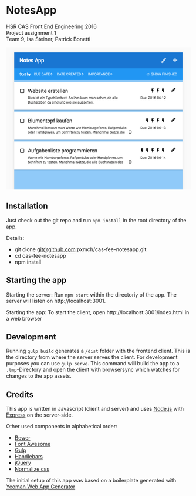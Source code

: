 # NotesApp
HSR CAS Front End Engineering 2016<br>
Project assignment 1<br>
Team 9, Isa Steiner, Patrick Bonetti  


![screenshot of the app](screenshot.png "screenshot of the app")


## Installation
Just check out the git repo and run `npm install` in the root directory of the app.

Details:
* git clone git@github.com:pxmch/cas-fee-notesapp.git
* cd cas-fee-notesapp
* npm install

## Starting the app

Starting the server:
Run `npm start` within the directoriy of the app. The server will listen on http://localhost:3001.

Starting the app:
To start the client, open http://localhost:3001/index.html in a web browser

## Development
Running `gulp build` generates a `/dist` folder with the frontend client. This is the directory from where the server serves the client.
For development purposes you can use `gulp serve`. This command will build the app to a `.tmp`-Directory and open the client with browsersync which watches for changes to the app assets. 

## Credits
This app is written in Javascript (client and server) and uses [Node.js](https://nodejs.org/) with
[Express](http://expressjs.com) on the server-side. 

Other used components in alphabetical order:
- [Bower](https://bower.io)
- [Font Awesome](http://fontawesome.io)
- [Gulp](http://gulpjs.com) 
- [Handlebars](http://handlebarsjs.com)
- [jQuery](https://jquery.com)
- [Normalize.css](https://necolas.github.io/normalize.css/)

The initial setup of this app was based on a boilerplate generated with [Yeoman Web App Generator](https://github.com/yeoman/generator-webapp#readme)
